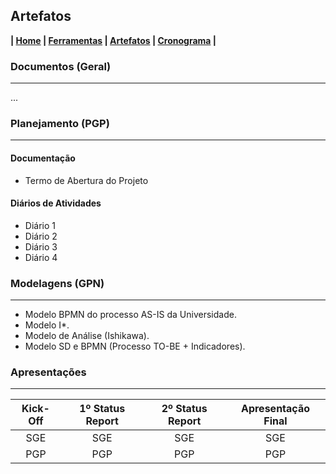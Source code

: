 ## Artefatos

**| [Home](https://github.com/jussararodrigues/4-periodo/tree/master/plano-implantacao-gsuite) | 
[Ferramentas](https://github.com/jussararodrigues/4-periodo/blob/master/plano-implantacao-gsuite/pages/Ferramentas.md) | 
[Artefatos](https://github.com/jussararodrigues/4-periodo/blob/master/plano-implantacao-gsuite/pages/Artefatos.md) | 
[Cronograma](https://github.com/jussararodrigues/4-periodo/blob/master/plano-implantacao-gsuite/pages/Cronograma.md) |**

### Documentos (Geral)
---
...

### Planejamento (PGP)
---

#### Documentação
- Termo de Abertura do Projeto

#### Diários de Atividades
- Diário 1
- Diário 2
- Diário 3
- Diário 4

### Modelagens (GPN)
---
- Modelo BPMN do processo AS-IS da Universidade.
- Modelo I*.
- Modelo de Análise (Ishikawa).
- Modelo SD e BPMN (Processo TO-BE + Indicadores).

### Apresentações
---
| Kick-Off | 1º Status Report | 2º Status Report | Apresentação Final |
|:--------:|:----------------:|:----------------:|:------------------:|
| SGE      | SGE              | SGE              | SGE                |
| PGP      | PGP              | PGP              | PGP                |
